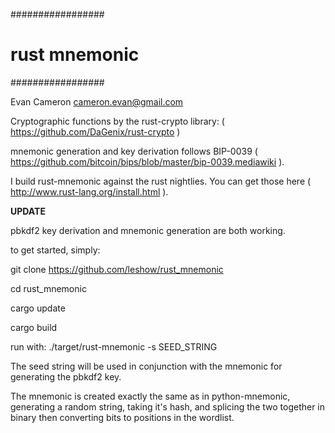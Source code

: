 #################
# rust mnemonic #
#################

Evan Cameron <cameron.evan@gmail.com>

Cryptographic functions by the rust-crypto library: ( https://github.com/DaGenix/rust-crypto )


mnemonic generation and key derivation follows BIP-0039
( https://github.com/bitcoin/bips/blob/master/bip-0039.mediawiki ).

I build rust-mnemonic against the rust nightlies. You can get those here
( http://www.rust-lang.org/install.html ).

**UPDATE**

pbkdf2 key derivation and mnemonic generation are both working.


to get started, simply:

git clone https://github.com/leshow/rust_mnemonic

cd rust_mnemonic

cargo update

cargo build

run with:
./target/rust-mnemonic -s SEED_STRING

The seed string will be used in conjunction with the mnemonic for generating the pbkdf2 key.

The mnemonic is created exactly the same as in python-mnemonic,
generating a random string, taking it's hash, and splicing
the two together in binary then converting bits to positions in the wordlist.
